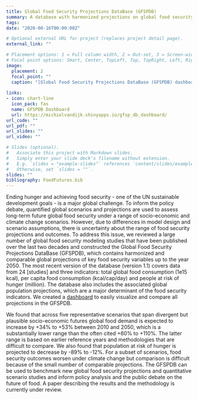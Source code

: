 ```yaml
---
title: Global Food Security Projections DataBase (GFSPDB)
summary: A database with harmonized projections on global food security indicators (global food consumption, per capita calorie consumption and people at risk of hunger) up to 2050.
tags: 
date: "2020-08-16T00:00:00Z"

# Optional external URL for project (replaces project detail page).
external_link: ""

# Placement options: 1 = Full column width, 2 = Out-set, 3 = Screen-width
# Focal point options: Smart, Center, TopLeft, Top, TopRight, Left, Right, BottomLeft, Bottom, BottomRight
image:
  placement: 2
  focal_point: ""
  caption: "[Global Food Security Projections DataBase (GFSPDB) dashboard](https://michielvandijk.shinyapps.io/gfsp_db_dashboard/)"
  
links:
- icon: chart-line
  icon_pack: fas
  name: GFSPDB Dashboard
  url: https://michielvandijk.shinyapps.io/gfsp_db_dashboard/
url_code: ""
url_pdf: ""
url_slides: ""
url_video: ""

# Slides (optional).
#   Associate this project with Markdown slides.
#   Simply enter your slide deck's filename without extension.
#   E.g. `slides = "example-slides"` references `content/slides/example-slides.md`.
#   Otherwise, set `slides = ""`.
slides: ""
bibliography: FoodFutures.bib
---
```


Ending hunger and achieving food security - one of the UN sustainable development goals - is a major global challenge. To inform the policy debate, quantified global scenarios and projections are used to assess long-term future global food security under a range of socio-economic and climate change scenarios. However, due to differences in model design and scenario assumptions, there is uncertainty about the range of food security projections and outcomes. To address this issue, we reviewed a large number of global food security modeling studies that have been published over the last two decades and constructed the Global Food Security Projections DataBase (GFSPDB), which contains harmonized and comparable global projections of key food security variables up to the year 2050. The most recent version of the database (version 1.1) covers data from 24 [studies] and three indicators: total global food consumption (1e15 kcal), per capita food consumption (kcal/cap/day) and people at risk of hunger (million). The database also includes the associated global population projections, which are a major determinant of the food security indicators. We created a [dashboard](https://michielvandijk.shinyapps.io/gfsp_db_dashboard/) to easily visualize and compare all projections in the GFSPDB.

<!-- 
TO DO
iframe - not used because it does not look nice
<iframe src="https://michielvandijk.shinyapps.io/gfsp_db_dashboard/" width="672" height="400px">

Add reference list. Can only be done via rmarkdown but does not seem to render via Hugo. Check if it renders for post, which it should and perhaps not for projects. 
 -->


We found that across five representative scenarios that span divergent but plausible socio-economic futures global food demand is expected to increase by +34% to +53% between 2010 and 2050, which is a substantially lower range than the often cited +60% to +110%. The latter range is based on earlier reference years and methodologies that are difficult to compare. We also found that population at risk of hunger is projected to decrease by -89% to -12%. For a subset of scenarios, food security outcomes worsen under climate change but comparison is difficult because of the small number of comparable projections. The GFSPDB can be used to benchmark new global food security projections and quantitative scenario studies and inform policy analysis and the public debate on the future of food. A paper describing the results and the methodology is currently under review. 


